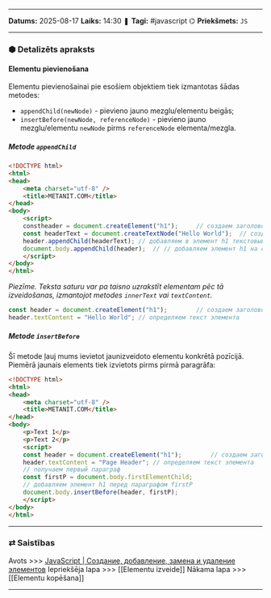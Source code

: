 ___

**Datums:** 2025-08-17
**Laiks:** 14:30
❚ **Tagi:** #javascript 
⌬ **Priekšmets:**  `JS`

---
### ⬢ Detalizēts apraksts
#### Elementu pievienošana

Elementu pievienošainai pie esošiem objektiem tiek izmantotas šādas metodes:

- `appendChild(newNode)` - pievieno jauno mezglu/elementu beigās;
- `insertBefore(newNode, referenceNode)` - pievieno jauno mezglu/elementu `newNode` pirms `referenceNode` elementa/mezgla.

##### Metode `appendChild`

```html
<!DOCTYPE html>
<html>
<head>
    <meta charset="utf-8" />
    <title>METANIT.COM</title>
</head>
<body>
    <script>
    constheader = document.createElement("h1");     // создаем заголовок <h1>
    const headerText = document.createTextNode("Hello World");  // создаем текстовый узел
    header.appendChild(headerText); // добавляем в элемент h1 текстовый узел
    document.body.appendChild(header);  // // добавляем элемент h1 на страницу в элемент body
    </script>
</body>
</html>
```

*Piezīme. Teksta saturu var pa taisno uzrakstīt elementam pēc tā izveidošanas, izmantojot metodes `innerText` vai `textContent`.*

```js
const header = document.createElement("h1");        // создаем заголовок <h1>
header.textContent = "Hello World"; // определяем текст элемента
```

##### Metode `insertBefore`

Šī metode ļauj mums ievietot jaunizveidoto elementu konkrētā pozīcijā. Piemērā jaunais elements tiek izvietots pirms pirmā paragrāfa:

```html
<!DOCTYPE html>
<html>
<head>
    <meta charset="utf-8" />
    <title>METANIT.COM</title>
</head>
<body>
    <p>Text 1</p>
    <p>Text 2</p>
    <script>
    const header = document.createElement("h1");        // создаем заголовок <h1>
    header.textContent = "Page Header"; // определяем текст элемента
    // получаем первый параграф
    const firstP = document.body.firstElementChild;
    // добавляем элемент h1 перед параграфом firstP
    document.body.insertBefore(header, firstP); 
    </script>
</body>
</html>
```

---
### ⇄ Saistības

Avots >>> [JavaScript \| Создание, добавление, замена и удаление элементов](https://metanit.com/web/javascript/8.5.php)
Iepriekšēja lapa >>> [[Elementu izveide]]
Nākama lapa >>> [[Elementu kopēšana]]

---